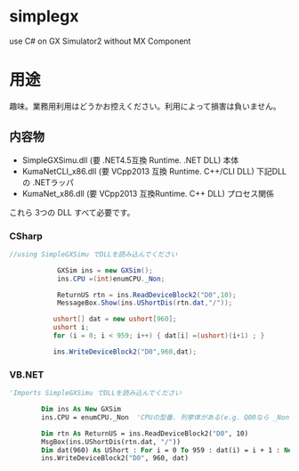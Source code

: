 # simplegx
use C# on GX Simulator2 without MX Component

# 用途
趣味。業務用利用はどうかお控えください。利用によって損害は負いません。




## 内容物
- SimpleGXSimu.dll (要 .NET4.5互換 Runtime.  .NET DLL)
本体
- KumaNetCLI_x86.dll (要 VCpp2013 互換 Runtime.  C++/CLI DLL)
下記DLLの .NETラッパ
- KumaNet_x86.dll (要 VCpp2013 互換Runtime.  C++ DLL)
プロセス関係

これら 3つの DLL すべて必要です。


### CSharp
```cs
//using SimpleGXSimu でDLLを読み込んでください

            GXSim ins = new GXSim();
            ins.CPU =(int)enumCPU._Non;

            ReturnUS rtn = ins.ReadDeviceBlock2("D0",10);
            MessageBox.Show(ins.UShortDis(rtn.dat,"/"));

           ushort[] dat = new ushort[960];
           ushort i;
           for (i = 0; i < 959; i++) { dat[i] =(ushort)(i+1) ; }

           ins.WriteDeviceBlock2("D0",960,dat);
```

### VB.NET
```vb
'Imports SimpleGXSimu でDLLを読み込んでください

        Dim ins As New GXSim
        ins.CPU = enumCPU._Non  'CPUの型番. 列挙体がある(e.g. Q00なら _Non, Q00U なら U )

        Dim rtn As ReturnUS = ins.ReadDeviceBlock2("D0", 10)
        MsgBox(ins.UShortDis(rtn.dat, "/"))
        Dim dat(960) As UShort : For i = 0 To 959 : dat(i) = i + 1 : Next
        ins.WriteDeviceBlock2("D0", 960, dat)

```
